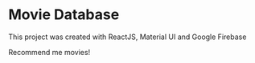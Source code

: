 # Movie Database

This project was created with ReactJS, Material UI and Google Firebase

Recommend me movies!
